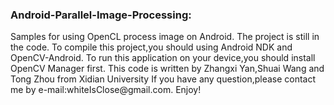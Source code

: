 <h3>Android-Parallel-Image-Processing:</h3>
	Samples for using OpenCL process image on Android.
	The project is still in the code.
	To compile this project,you should using Android NDK and OpenCV-Android.
	To run this application on your device,you should install OpenCV Manager first.
	This code is written by Zhangxi Yan,Shuai Wang and Tong Zhou from Xidian University
	If you have any question,please contact me by e-mail:whiteIsClose@gmail.com.
	Enjoy!